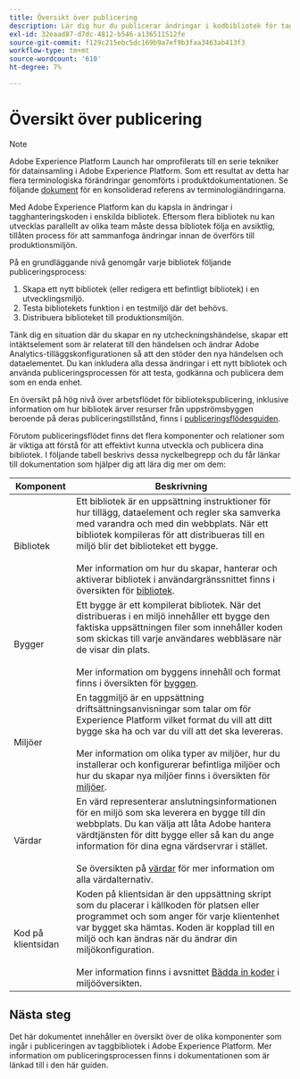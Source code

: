 ```yaml
---
title: Översikt över publicering
description: Lär dig hur du publicerar ändringar i kodbibliotek för tagghantering i Adobe Experience Platform.
exl-id: 32eaad87-d7dc-4812-b546-a136511512fe
source-git-commit: f129c215ebc5dc169b9a7ef9b3faa3463ab413f3
workflow-type: tm+mt
source-wordcount: '610'
ht-degree: 7%

---
```


# Översikt över publicering

>[!NOTE]
>
>Adobe Experience Platform Launch har omprofilerats till en serie tekniker för datainsamling i Adobe Experience Platform. Som ett resultat av detta har flera terminologiska förändringar genomförts i produktdokumentationen. Se följande [dokument](../../term-updates.md) för en konsoliderad referens av terminologiändringarna.

Med Adobe Experience Platform kan du kapsla in ändringar i tagghanteringskoden i enskilda bibliotek. Eftersom flera bibliotek nu kan utvecklas parallellt av olika team måste dessa bibliotek följa en avsiktlig, tillåten process för att sammanfoga ändringar innan de överförs till produktionsmiljön.

På en grundläggande nivå genomgår varje bibliotek följande publiceringsprocess:

1. Skapa ett nytt bibliotek (eller redigera ett befintligt bibliotek) i en utvecklingsmiljö.
1. Testa bibliotekets funktion i en testmiljö där det behövs.
1. Distribuera biblioteket till produktionsmiljön.

Tänk dig en situation där du skapar en ny utcheckningshändelse, skapar ett intäktselement som är relaterat till den händelsen och ändrar Adobe Analytics-tilläggskonfigurationen så att den stöder den nya händelsen och dataelementet. Du kan inkludera alla dessa ändringar i ett nytt bibliotek och använda publiceringsprocessen för att testa, godkänna och publicera dem som en enda enhet.

En översikt på hög nivå över arbetsflödet för bibliotekspublicering, inklusive information om hur bibliotek ärver resurser från uppströmsbyggen beroende på deras publiceringstillstånd, finns i [publiceringsflödesguiden](./publishing-flow.md).

Förutom publiceringsflödet finns det flera komponenter och relationer som är viktiga att förstå för att effektivt kunna utveckla och publicera dina bibliotek. I följande tabell beskrivs dessa nyckelbegrepp och du får länkar till dokumentation som hjälper dig att lära dig mer om dem:

| Komponent | Beskrivning |
| --- | --- |
| Bibliotek | Ett bibliotek är en uppsättning instruktioner för hur tillägg, dataelement och regler ska samverka med varandra och med din webbplats. När ett bibliotek kompileras för att distribueras till en miljö blir det biblioteket ett bygge.<br><br>Mer information om hur du skapar, hanterar och aktiverar bibliotek i användargränssnittet finns i översikten för [bibliotek](./libraries.md). |
| Bygger | Ett bygge är ett kompilerat bibliotek. När det distribueras i en miljö innehåller ett bygge den faktiska uppsättningen filer som innehåller koden som skickas till varje användares webbläsare när de visar din plats.<br><br>Mer information om byggens innehåll och format finns i översikten för [byggen](./builds.md). |
| Miljöer | En taggmiljö är en uppsättning driftsättningsanvisningar som talar om för Experience Platform vilket format du vill att ditt bygge ska ha och var du vill att det ska levereras.<br><br>Mer information om olika typer av miljöer, hur du installerar och konfigurerar befintliga miljöer och hur du skapar nya miljöer finns i översikten för [miljöer](./environments.md). |
| Värdar | En värd representerar anslutningsinformationen för en miljö som ska leverera en bygge till din webbplats. Du kan välja att låta Adobe hantera värdtjänsten för ditt bygge eller så kan du ange information för dina egna värdservrar i stället.<br><br>Se översikten på [värdar](./hosts/hosts-overview.md) för mer information om alla värdalternativ. |
| Kod på klientsidan | Koden på klientsidan är den uppsättning skript som du placerar i källkoden för platsen eller programmet och som anger för varje klientenhet var bygget ska hämtas. Koden är kopplad till en miljö och kan ändras när du ändrar din miljökonfiguration.<br><br>Mer information finns i avsnittet [Bädda in koder](./environments.md#embed-code) i miljööversikten. |

## Nästa steg

Det här dokumentet innehåller en översikt över de olika komponenter som ingår i publiceringen av taggbibliotek i Adobe Experience Platform. Mer information om publiceringsprocessen finns i dokumentationen som är länkad till i den här guiden.
